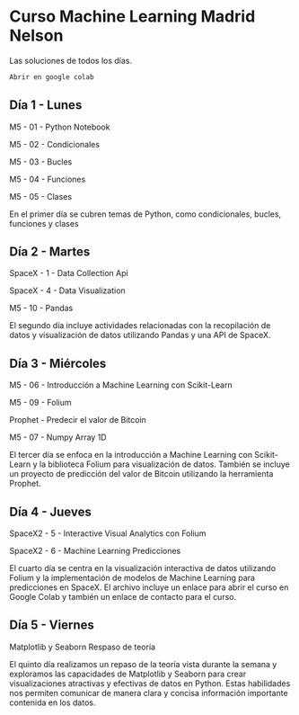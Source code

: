 # Curso Machine Learning Madrid Nelson

Las soluciones de todos los días.
```bash
Abrir en google colab
```

## Día 1 - Lunes

M5 - 01 - Python Notebook

M5 - 02 - Condicionales

M5 - 03 - Bucles

M5 - 04 - Funciones

M5 - 05 - Clases

En el primer día se cubren temas de Python, como condicionales, bucles, funciones y clases

## Día 2 - Martes

SpaceX - 1 - Data Collection Api

SpaceX - 4 - Data Visualization

M5 - 10 - Pandas

El segundo día incluye actividades relacionadas con la recopilación de datos y visualización de datos utilizando Pandas y una API de SpaceX.

## Día 3 - Miércoles

M5 - 06 - Introducción a Machine Learning con Scikit-Learn

M5 - 09 - Folium

Prophet - Predecir el valor de Bitcoin

M5 - 07 - Numpy Array 1D

El tercer día se enfoca en la introducción a Machine Learning con Scikit-Learn y la biblioteca Folium para visualización de datos. También se incluye un proyecto de predicción del valor de Bitcoin utilizando la herramienta Prophet.

## Día 4 - Jueves

SpaceX2 - 5 - Interactive Visual Analytics con Folium

SpaceX2 - 6 - Machine Learning Predicciones

El cuarto día se centra en la visualización interactiva de datos utilizando Folium y la implementación de modelos de Machine Learning para predicciones en SpaceX. El archivo incluye un enlace para abrir el curso en Google Colab y también un enlace de contacto para el curso.

## Día 5 - Viernes

Matplotlib y Seaborn 
Respaso de teoría

El quinto día realizamos un repaso de la teoría vista durante la semana y exploramos las capacidades de Matplotlib y Seaborn para crear visualizaciones atractivas y efectivas de datos en Python. Estas habilidades nos permiten comunicar de manera clara y concisa información importante contenida en los datos.
